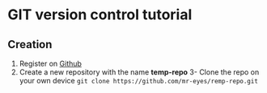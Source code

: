 # GIT version control tutorial

## Creation

1. Register on [Github](https://www.github.com)
2. Create a new repository with the name **temp-repo**
3- Clone the repo on your own device 
`git clone https://github.com/mr-eyes/remp-repo.git`

